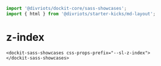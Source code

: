 ```js script
import '@divriots/dockit-core/sass-showcases';
import { html } from '@divriots/starter-kicks/md-layout';
```

# z-index

```html:html
<dockit-sass-showcases css-props-prefix="--sl-z-index">
</dockit-sass-showcases>
```
